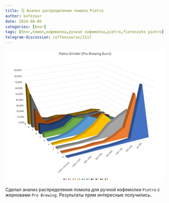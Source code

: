 ```yaml
---
title: 🗒 Анализ распределения помола Pietro
author: kofezavr
date: 2024-08-06
categories: [Блог]
tags: [блог,помол,кофемолка,ручная кофемолка,pietro,fiorenzato pietro]
telegram-discussion: coffeesaurus/1117
--- 
```

![Анализ распределения помола Pietro](/assets/img/posts/24/08/grinds.jpg)

Сделал анализ распределения помола для ручной кофемолки `Pietro` с жерновами `Pro Brewing`. Результаты прям интересные получились.